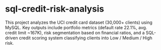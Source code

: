 # sql-credit-risk-analysis
This project analyzes the UCI credit card dataset (30,000+ clients) using MySQL. Key outputs include portfolio metrics (default rate 22.1%, avg. credit limit ~167K), risk segmentation based on financial ratios, and a SQL-driven credit scoring system classifying clients into Low / Medium / High risk.
